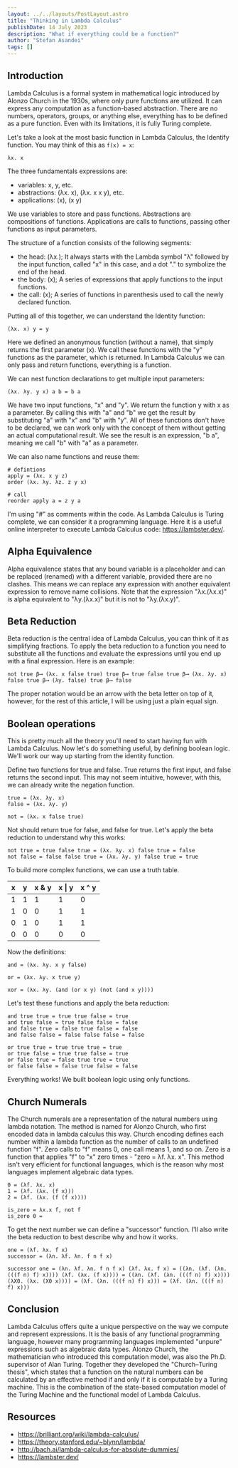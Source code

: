 ```yaml
---
layout: ../../layouts/PostLayout.astro
title: "Thinking in Lambda Calculus"
publishDate: 14 July 2023
description: "What if everything could be a function?"
author: "Stefan Asandei"
tags: []
---
```


## Introduction

Lambda Calculus is a formal system in mathematical logic introduced by Alonzo Church in the 1930s, where only pure functions are utilized. It can express any computation as a function-based abstraction. There are no numbers, operators, groups, or anything else, everything has to be defined as a pure function. Even with its limitations, it is fully Turing complete.

Let's take a look at the most basic function in Lambda Calculus, the Identify function. You may think of this as `f(x) = x`:

```
λx. x
```

The three fundamentals expressions are:

- variables: x, y, etc.
- abstractions: (λx. x), (λx. x x y), etc.
- applications: (x), (x y)

We use variables to store and pass functions. Abstractions are compositions of functions. Applications are calls to functions, passing other functions as input parameters.

The structure of a function consists of the following segments:

- the head: (λx.); It always starts with the Lambda symbol "λ" followed by the input function, called "x" in this case, and a dot "." to symbolize the end of the head.
- the body: (x); A series of expressions that apply functions to the input functions.
- the call: (x); A series of functions in parenthesis used to call the newly declared function.

Putting all of this together, we can understand the Identity function:

```
(λx. x) y = y
```

Here we defined an anonymous function (without a name), that simply returns the first parameter (x). We call these functions with the "y" functions as the parameter, which is returned. In Lambda Calculus we can only pass and return functions, everything is a function.

We can nest function declarations to get multiple input parameters:

```
(λx. λy. y x) a b = b a
```

We have two input functions, "x" and "y". We return the function y with x as a parameter. By calling this with "a" and "b" we get the result by substituting "a" with "x" and "b" with "y". All of these functions don't have to be declared, we can work only with the concept of them without getting an actual computational result. We see the result is an expression, "b a", meaning we call "b" with "a" as a parameter.

We can also name functions and reuse them:

```
# defintions
apply = (λx. x y z)
order (λx. λy. λz. z y x)

# call
reorder apply a = z y a
```

I'm using "#" as comments within the code. As Lambda Calculus is Turing complete, we can consider it a programming language. Here it is a useful online interpreter to execute Lambda Calculus code: https://lambster.dev/.

## Alpha Equivalence

Alpha equivalence states that any bound variable is a placeholder and can be replaced (renamed) with a different variable, provided there are no clashes. This means we can replace any expression with another equivalent expression to remove name collisions. Note that the expression "λx.(λx.x)" is alpha equivalent to "λy.(λx.x)" but it is not to "λy.(λx.y)".

## Beta Reduction

Beta reduction is the central idea of Lambda Calculus, you can think of it as simplifying fractions. To apply the beta reduction to a function you need to substitute all the functions and evaluate the expressions until you end up with a final expression. Here is an example:

```
not true β⟶ (λx. x false true) true β⟶ true false true β⟶ (λx. λy. x) false true β⟶ (λy. false) true β⟶ false
```

The proper notation would be an arrow with the beta letter on top of it, however, for the rest of this article, I will be using just a plain equal sign.

## Boolean operations

This is pretty much all the theory you'll need to start having fun with Lambda Calculus. Now let's do something useful, by defining boolean logic. We'll work our way up starting from the identity function.

Define two functions for true and false. True returns the first input, and false returns the second input. This may not seem intuitive, however, with this, we can already write the negation function.

```
true = (λx. λy. x)
false = (λx. λy. y)

not = (λx. x false true)
```

Not should return true for false, and false for true. Let's apply the beta reduction to understand why this works:

```
not true = true false true = (λx. λy. x) false true = false
not false = false false true = (λx. λy. y) false true = true
```

To build more complex functions, we can use a truth table.

| x   | y   | x & y | x \| y | x ^ y |
| --- | --- | ----- | ------ | ----- |
| 1   | 1   | 1     | 1      | 0     |
| 1   | 0   | 0     | 1      | 1     |
| 0   | 1   | 0     | 1      | 1     |
| 0   | 0   | 0     | 0      | 0     |

Now the definitions:

```
and = (λx. λy. x y false)

or = (λx. λy. x true y)

xor = (λx. λy. (and (or x y) (not (and x y))))
```

Let's test these functions and apply the beta reduction:

```
and true true = true true false = true
and true false = true false false = false
and false true = false true false = false
and false false = false false false = false

or true true = true true true = true
or true false = true true false = true
or false true = false true true = true
or false false = false true false = false
```

Everything works! We built boolean logic using only functions.

## Church Numerals

The Church numerals are a representation of the natural numbers using lambda notation. The method is named for Alonzo Church, who first encoded data in lambda calculus this way. Church encoding defines each number within a lambda function as the number of calls to an undefined function "f". Zero calls to "f" means 0, one call means 1, and so on. Zero is a function that applies "f" to "x" zero times - "zero = λf. λx. x". This method isn't very efficient for functional languages, which is the reason why most languages implement algebraic data types.

```
0 = (λf. λx. x)
1 = (λf. (λx. (f x)))
2 = (λf. (λx. (f (f x))))

is_zero = λx.x f, not f
is_zero 0 =
```

To get the next number we can define a "successor" function. I'll also write the beta reduction to best describe why and how it works.

```
one = (λf. λx. f x)
successor = (λn. λf. λn. f n f x)

successor one = (λn. λf. λn. f n f x) (λf. λx. f x) = ((λn. (λf. (λn. (((f n) f) x)))) (λf. (λx. (f x)))) = ((λn. (λf. (λn. (((f n) f) x)))) (λX0. (λx. (X0 x)))) = (λf. (λn. (((f n) f) x))) = (λf. (λn. (((f n) f) x)))
```

<!-- ## Turing combinator

Θ=(λxy.y(xxy))(λxy.y(xxy)). -->

## Conclusion

Lambda Calculus offers quite a unique perspective on the way we compute and represent expressions. It is the basis of any functional programming language, however many programming languages implemented "unpure" expressions such as algebraic data types. Alonzo Church, the mathematician who introduced this computation model, was also the Ph.D. supervisor of Alan Turing. Together they developed the "Church–Turing thesis", which states that a function on the natural numbers can be calculated by an effective method if and only if it is computable by a Turing machine. This is the combination of the state-based computation model of the Turing Machine and the functional model of Lambda Calculus.

## Resources

- https://brilliant.org/wiki/lambda-calculus/
- https://theory.stanford.edu/~blynn/lambda/
- http://bach.ai/lambda-calculus-for-absolute-dummies/
- https://lambster.dev/
